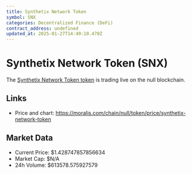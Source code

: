```yaml
---
title: Synthetix Network Token
symbol: SNX
categories: Decentralized Finance (DeFi)
contract_address: undefined
updated_at: 2025-01-27T14:49:10.470Z
---
```


# Synthetix Network Token (SNX)
The [Synthetix Network Token token](https://moralis.com/chain/null/token/price/synthetix-network-token) is trading live on the null blockchain.

## Links
- Price and chart: https://moralis.com/chain/null/token/price/synthetix-network-token

## Market Data
- Current Price: $1.428747857856634
- Market Cap: $N/A
- 24h Volume: $613578.575927579
